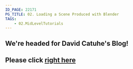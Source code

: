 ```yaml
---
ID_PAGE: 22171
PG_TITLE: 02. Loading a Scene Produced with Blender
TAGS:
    - 02.MidLevelTutorials
---
```

## We're headed for David Catuhe's Blog!

## Please click [right here](http://blogs.msdn.com/b/eternalcoding/archive/2013/06/28/babylon-js-how-to-load-a-babylon-file-produced-with-blender.aspx)
